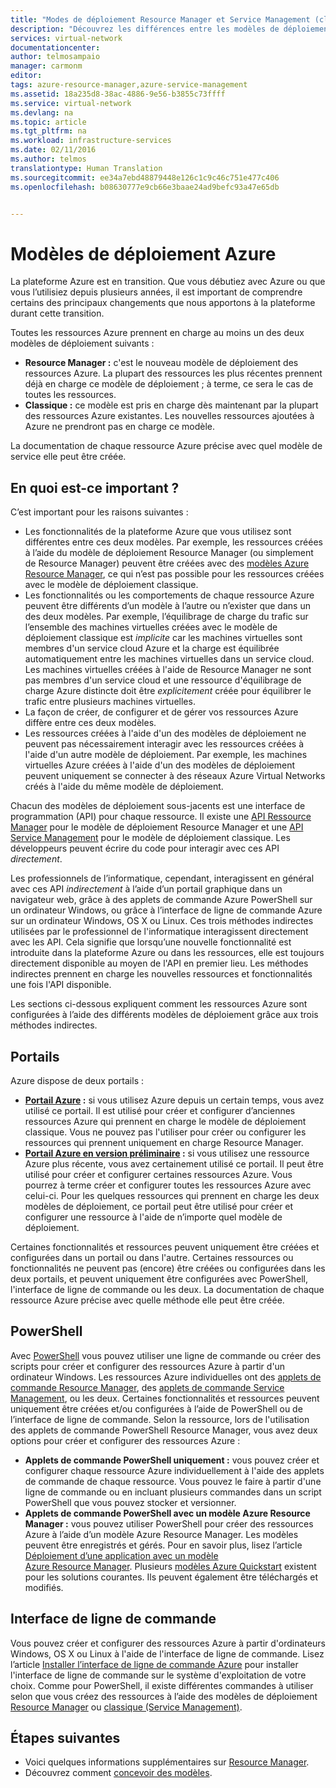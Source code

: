 ```yaml
---
title: "Modes de déploiement Resource Manager et Service Management (classique) | Microsoft Docs"
description: "Découvrez les différences entre les modèles de déploiement classique et Resource Manager."
services: virtual-network
documentationcenter: 
author: telmosampaio
manager: carmonm
editor: 
tags: azure-resource-manager,azure-service-management
ms.assetid: 18a235d8-38ac-4886-9e56-b3855c73ffff
ms.service: virtual-network
ms.devlang: na
ms.topic: article
ms.tgt_pltfrm: na
ms.workload: infrastructure-services
ms.date: 02/11/2016
ms.author: telmos
translationtype: Human Translation
ms.sourcegitcommit: ee34a7ebd48879448e126c1c9c46c751e477c406
ms.openlocfilehash: b08630777e9cb66e3baae24ad9befc93a47e65db


---
```

# <a name="azure-deployment-models"></a>Modèles de déploiement Azure
La plateforme Azure est en transition.  Que vous débutiez avec Azure ou que vous l’utilisiez depuis plusieurs années, il est important de comprendre certains des principaux changements que nous apportons à la plateforme durant cette transition.

Toutes les ressources Azure prennent en charge au moins un des deux modèles de déploiement suivants :

* **Resource Manager :** c'est le nouveau modèle de déploiement des ressources Azure. La plupart des ressources les plus récentes prennent déjà en charge ce modèle de déploiement ; à terme, ce sera le cas de toutes les ressources.   
* **Classique :** ce modèle est pris en charge dès maintenant par la plupart des ressources Azure existantes. Les nouvelles ressources ajoutées à Azure ne prendront pas en charge ce modèle.

La documentation de chaque ressource Azure précise avec quel modèle de service elle peut être créée.

## <a name="why-does-this-matter"></a>En quoi est-ce important ?
C’est important pour les raisons suivantes :

* Les fonctionnalités de la plateforme Azure que vous utilisez sont différentes entre ces deux modèles.  Par exemple, les ressources créées à l’aide du modèle de déploiement Resource Manager (ou simplement de Resource Manager) peuvent être créées avec des [modèles Azure Resource Manager](azure-resource-manager/resource-group-overview.md#template-deployment), ce qui n’est pas possible pour les ressources créées avec le modèle de déploiement classique.
* Les fonctionnalités ou les comportements de chaque ressource Azure peuvent être différents d’un modèle à l’autre ou n’exister que dans un des deux modèles.  Par exemple, l’équilibrage de charge du trafic sur l’ensemble des machines virtuelles créées avec le modèle de déploiement classique est *implicite* car les machines virtuelles sont membres d'un service cloud Azure et la charge est équilibrée automatiquement entre les machines virtuelles dans un service cloud. Les machines virtuelles créées à l'aide de Resource Manager ne sont pas membres d'un service cloud et une ressource d'équilibrage de charge Azure distincte doit être *explicitement* créée pour équilibrer le trafic entre plusieurs machines virtuelles.  
* La façon de créer, de configurer et de gérer vos ressources Azure diffère entre ces deux modèles.
* Les ressources créées à l'aide d'un des modèles de déploiement ne peuvent pas nécessairement interagir avec les ressources créées à l'aide d'un autre modèle de déploiement. Par exemple, les machines virtuelles Azure créées à l'aide d'un des modèles de déploiement peuvent uniquement se connecter à des réseaux Azure Virtual Networks créés à l'aide du même modèle de déploiement.    

Chacun des modèles de déploiement sous-jacents est une interface de programmation (API) pour chaque ressource.  Il existe une [API Ressource Manager](https://msdn.microsoft.com/library/azure/dn948464.aspx) pour le modèle de déploiement Resource Manager et une [API Service Management](https://msdn.microsoft.com/library/azure/ee460799.aspx) pour le modèle de déploiement classique. Les développeurs peuvent écrire du code pour interagir avec ces API *directement*.  

Les professionnels de l’informatique, cependant, interagissent en général avec ces API *indirectement* à l’aide d’un portail graphique dans un navigateur web, grâce à des applets de commande Azure PowerShell sur un ordinateur Windows, ou grâce à l’interface de ligne de commande Azure sur un ordinateur Windows, OS X ou Linux. Ces trois méthodes indirectes utilisées par le professionnel de l'informatique interagissent directement avec les API. Cela signifie que lorsqu’une nouvelle fonctionnalité est introduite dans la plateforme Azure ou dans les ressources, elle est toujours directement disponible au moyen de l'API en premier lieu. Les méthodes indirectes prennent en charge les nouvelles ressources et fonctionnalités une fois l'API disponible.  

Les sections ci-dessous expliquent comment les ressources Azure sont configurées à l’aide des différents modèles de déploiement grâce aux trois méthodes indirectes.

## <a name="portals"></a>Portails
Azure dispose de deux portails :

* **[Portail Azure](https://manage.windowsazure.com) :** si vous utilisez Azure depuis un certain temps, vous avez utilisé ce portail. Il est utilisé pour créer et configurer d’anciennes ressources Azure qui prennent en charge le modèle de déploiement classique. Vous ne pouvez pas l'utiliser pour créer ou configurer les ressources qui prennent uniquement en charge Resource Manager. 
* **[Portail Azure en version préliminaire](https://azure.microsoft.com/overview/preview-portal/) :** si vous utilisez une ressource Azure plus récente, vous avez certainement utilisé ce portail. Il peut être utilisé pour créer et configurer certaines ressources Azure. Vous pourrez à terme créer et configurer toutes les ressources Azure avec celui-ci. Pour les quelques ressources qui prennent en charge les deux modèles de déploiement, ce portail peut être utilisé pour créer et configurer une ressource à l'aide de n’importe quel modèle de déploiement. 

Certaines fonctionnalités et ressources peuvent uniquement être créées et configurées dans un portail ou dans l'autre. Certaines ressources ou fonctionnalités ne peuvent pas (encore) être créées ou configurées dans les deux portails, et peuvent uniquement être configurées avec PowerShell, l'interface de ligne de commande ou les deux. La documentation de chaque ressource Azure précise avec quelle méthode elle peut être créée. 

## <a name="powershell"></a>PowerShell
Avec [PowerShell](powershell-install-configure.md) vous pouvez utiliser une ligne de commande ou créer des scripts pour créer et configurer des ressources Azure à partir d'un ordinateur Windows.  Les ressources Azure individuelles ont des [applets de commande Resource Manager](https://msdn.microsoft.com/library/azure/mt125356.aspx), des [applets de commande Service Management](https://msdn.microsoft.com/library/azure/dn708504.aspx), ou les deux.  Certaines fonctionnalités et ressources peuvent uniquement être créées et/ou configurées à l’aide de PowerShell ou de l’interface de ligne de commande. Selon la ressource, lors de l'utilisation des applets de commande PowerShell Resource Manager, vous avez deux options pour créer et configurer des ressources Azure :

* **Applets de commande PowerShell uniquement :** vous pouvez créer et configurer chaque ressource Azure individuellement à l'aide des applets de commande de chaque ressource. Vous pouvez le faire à partir d'une ligne de commande ou en incluant plusieurs commandes dans un script PowerShell que vous pouvez stocker et versionner.
* **Applets de commande PowerShell avec un modèle Azure Resource Manager :** vous pouvez utiliser PowerShell pour créer des ressources Azure à l’aide d’un modèle Azure Resource Manager. Les modèles peuvent être enregistrés et gérés. Pour en savoir plus, lisez l’article [Déploiement d’une application avec un modèle Azure Resource Manager](resource-group-template-deploy.md). Plusieurs [modèles Azure Quickstart](https://azure.microsoft.com/documentation/templates/) existent pour les solutions courantes. Ils peuvent également être téléchargés et modifiés.

## <a name="cli"></a>Interface de ligne de commande
Vous pouvez créer et configurer des ressources Azure à partir d'ordinateurs Windows, OS X ou Linux à l'aide de l'interface de ligne de commande.  Lisez l’article [Installer l’interface de ligne de commande Azure](xplat-cli-install.md) pour installer l'interface de ligne de commande sur le système d'exploitation de votre choix. Comme pour PowerShell, il existe différentes commandes à utiliser selon que vous créez des ressources à l’aide des modèles de déploiement [Resource Manager](xplat-cli-azure-resource-manager.md) ou [classique (Service Management)](virtual-machines/virtual-machines-linux-classic-manage-visual-studio.md?toc=%2fazure%2fvirtual-machines%2flinux%2fclassic%2ftoc.json).

## <a name="next-steps"></a>Étapes suivantes
* Voici quelques informations supplémentaires sur [Resource Manager](azure-resource-manager/resource-group-overview.md).
* Découvrez comment [concevoir des modèles](best-practices-resource-manager-design-templates.md).




<!--HONumber=Nov16_HO3-->


